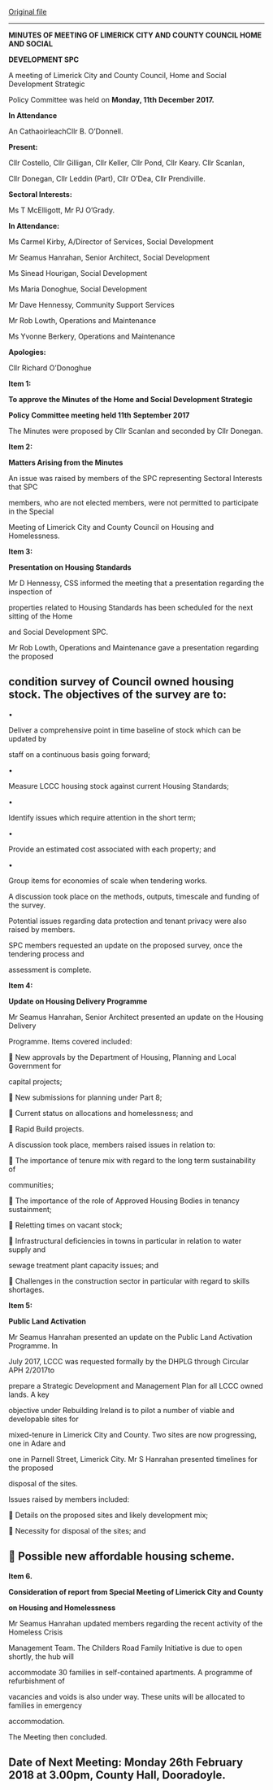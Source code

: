 [Original file](https://www.limerick.ie/sites/default/files/media/documents/2018-02/Minutes%20of%20Home%20and%20Social%20Development%20SPC%20Meeting%2011.12.17.pdf)

---
**MINUTES OF MEETING OF LIMERICK CITY AND COUNTY COUNCIL HOME AND SOCIAL**

**DEVELOPMENT SPC**

A meeting of Limerick City and County Council, Home and Social Development Strategic

Policy Committee was held on **Monday, 11th** **December 2017.**

**In Attendance**

An CathaoirleachCllr B. O’Donnell.

**Present:**

Cllr Costello, Cllr Gilligan, Cllr Keller, Cllr Pond, Cllr Keary. Cllr Scanlan,

Cllr Donegan, Cllr Leddin (Part), Cllr O’Dea, Cllr Prendiville.

**Sectoral Interests:**

Ms T McElligott, Mr PJ O’Grady.

**In Attendance:**

Ms Carmel Kirby, A/Director of Services, Social Development

Mr Seamus Hanrahan, Senior Architect, Social Development

Ms Sinead Hourigan, Social Development

Ms Maria Donoghue, Social Development

Mr Dave Hennessy, Community Support Services

Mr Rob Lowth, Operations and Maintenance

Ms Yvonne Berkery, Operations and Maintenance

**Apologies:**

Cllr Richard O’Donoghue

**Item 1:**

**To approve the Minutes of the Home and Social Development Strategic**

**Policy Committee meeting held 11th** **September 2017**

The Minutes were proposed by Cllr Scanlan and seconded by Cllr Donegan.

**Item 2:**

**Matters Arising from the Minutes**

An issue was raised by members of the SPC representing Sectoral Interests that SPC

members, who are not elected members, were not permitted to participate in the Special

Meeting of Limerick City and County Council on Housing and Homelessness.

**Item 3:**

**Presentation on Housing Standards**

Mr D Hennessy, CSS informed the meeting that a presentation regarding the inspection of

properties related to Housing Standards has been scheduled for the next sitting of the Home

and Social Development SPC.

Mr Rob Lowth, Operations and Maintenance gave a presentation regarding the proposed

condition survey of Council owned housing stock. The objectives of the survey are to:
---
•

Deliver a comprehensive point in time baseline of stock which can be updated by

staff on a continuous basis going forward;

•

Measure LCCC housing stock against current Housing Standards;

•

Identify issues which require attention in the short term;

•

Provide an estimated cost associated with each property; and

•

Group items for economies of scale when tendering works.

A discussion took place on the methods, outputs, timescale and funding of the survey.

Potential issues regarding data protection and tenant privacy were also raised by members.

SPC members requested an update on the proposed survey, once the tendering process and

assessment is complete.

**Item 4:**

**Update on Housing Delivery Programme**

Mr Seamus Hanrahan, Senior Architect presented an update on the Housing Delivery

Programme. Items covered included:

 New approvals by the Department of Housing, Planning and Local Government for

capital projects;

 New submissions for planning under Part 8;

 Current status on allocations and homelessness; and

 Rapid Build projects.

A discussion took place, members raised issues in relation to:

 The importance of tenure mix with regard to the long term sustainability of

communities;

 The importance of the role of Approved Housing Bodies in tenancy sustainment;

 Reletting times on vacant stock;

 Infrastructural deficiencies in towns in particular in relation to water supply and

sewage treatment plant capacity issues; and

 Challenges in the construction sector in particular with regard to skills shortages.

**Item 5:**

**Public Land Activation**

Mr Seamus Hanrahan presented an update on the Public Land Activation Programme. In

July 2017, LCCC was requested formally by the DHPLG through Circular APH 2/2017to

prepare a Strategic Development and Management Plan for all LCCC owned lands. A key

objective under Rebuilding Ireland is to pilot a number of viable and developable sites for

mixed-tenure in Limerick City and County. Two sites are now progressing, one in Adare and

one in Parnell Street, Limerick City. Mr S Hanrahan presented timelines for the proposed

disposal of the sites.

Issues raised by members included:

 Details on the proposed sites and likely development mix;

 Necessity for disposal of the sites; and

 Possible new affordable housing scheme.
---
**Item 6.**

**Consideration of report from Special Meeting of Limerick City and County**

**on Housing and Homelessness**

Mr Seamus Hanrahan updated members regarding the recent activity of the Homeless Crisis

Management Team. The Childers Road Family Initiative is due to open shortly, the hub will

accommodate 30 families in self-contained apartments. A programme of refurbishment of

vacancies and voids is also under way. These units will be allocated to families in emergency

accommodation.

The Meeting then concluded.

**Date of Next Meeting:** Monday 26th February 2018 at 3.00pm, County Hall, Dooradoyle.
---
